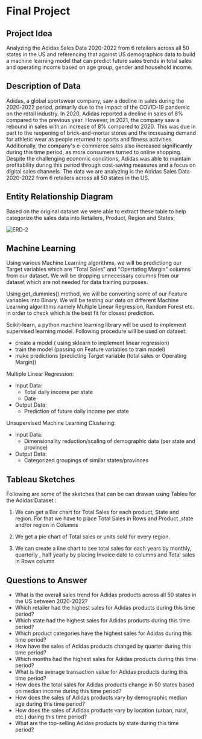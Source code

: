 # Final Project
 
 ## Project Idea
 
 Analyzing the Adidas Sales Data 2020-2022 from 6 retailers across all 50 states in the US and referencing that against US demographics data to build a machine learning model that can predict future sales trends in total sales and operating income based on age group, gender and household income.
 
 ## Description of Data
 
Adidas, a global sportswear company, saw a decline in sales during the 2020-2022 period, primarily due to the impact of the COVID-19 pandemic on the retail industry. In 2020, Adidas reported a decline in sales of 8% compared to the previous year. However, in 2021, the company saw a rebound in sales with an increase of 8% compared to 2020. This was due in part to the reopening of brick-and-mortar stores and the increasing demand for athletic wear as people returned to sports and fitness activities. Additionally, the company's e-commerce sales also increased significantly during this time period, as more consumers turned to online shopping. Despite the challenging economic conditions, Adidas was able to maintain profitability during this period through cost-saving measures and a focus on digital sales channels. The data we are analyzing is the Adidas Sales Data 2020-2022 from 6 retailers across all 50 states in the US.
 
 ## Entity Relationship Diagram
 
 Based on the original dataset we were able to extract these table to help categorize the sales data into Retailers, Product, Region and States;
 
![ERD-2](https://user-images.githubusercontent.com/111805716/213333272-a3e203f2-e5af-4f01-bb0e-b2115940b172.png)

 ## Machine Learning

 Using various Machine Learning algorithms, we will be predictiong our Target variables which are "Total Sales" and "Opertating Margin" columns from our dataset. We will be dropping unnecessary columns from our dataset which are not needed for data training purposes. 
 
 Using get_dummies() method, we will be converting some of our Feature variables into Binary. We will be testing our data on different Machine Learning algorithms namely Multiple Linear Regression, Random Forest etc. in order to check  which is the best fit for closest prediction.

 
 Scikit-learn, a python machine learning library will be used to implement supervised learning model. Following procedure will be used on dataset:
 
 - create a model ( using sklearn to implement linear regression) 
 - train the model (passing on Feature variables to train model)
 -  make predictions (predicting Target variable (total sales or Operating Margin))

Multiple Linear Regression:
- Input Data:
	- Total daily income per state
	- Date
- Output Data:
	- Prediction of future daily income per state

Unsupervised Machine Learning Clustering:
- Input Data:
	- Dimensionality reduction/scaling of demographic data (per state and province)
- Output Data:
	- Categorized groupings of similar states/provinces

## Tableau Sketches

Following are some of the sketches that can be can drawan using Tableu for the Adidas Dataset :

1) We can get a Bar chart for Total Sales for each product, State and region. For that we have to place Total Sales in Rows and Product ,state and/or region in Columns

2) We get a pie chart of Total sales or units sold for every region.

3) We can create a line chart to see total sales for each years by monthly, quarterly , half yearly by placing Invoice date to columns and Total sales in Rows column

## Questions to Answer

* What is the overall sales trend for Adidas products across all 50 states in the US between 2020-2022?
* Which retailer had the highest sales for Adidas products during this time period?
* Which state had the highest sales for Adidas products during this time period?
* Which product categories have the highest sales for Adidas during this time period?
* How have the sales of Adidas products changed by quarter during this time period?
* Which months had the highest sales for Adidas products during this time period?
* What is the average transaction value for Adidas products during this time period?
* How does the total sales for Adidas products change in 50 states based on median income during this time period?
* How does the sales of Adidas products vary by demographic median age during this time period?
* How does the sales of Adidas products vary by location (urban, rural, etc.) during this time period?
* What are the top-selling Adidas products by state during this time period?
